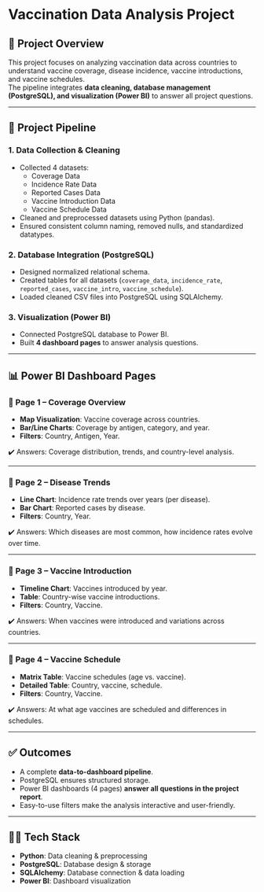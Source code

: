 # Vaccination Data Analysis Project

## 📌 Project Overview
This project focuses on analyzing vaccination data across countries to understand vaccine coverage, disease incidence, vaccine introductions, and vaccine schedules.  
The pipeline integrates **data cleaning, database management (PostgreSQL), and visualization (Power BI)** to answer all project questions.

---

## 🔄 Project Pipeline

### 1. Data Collection & Cleaning
- Collected 4 datasets:  
  - Coverage Data  
  - Incidence Rate Data  
  - Reported Cases Data  
  - Vaccine Introduction Data  
  - Vaccine Schedule Data  
- Cleaned and preprocessed datasets using Python (pandas).  
- Ensured consistent column naming, removed nulls, and standardized datatypes.  

### 2. Database Integration (PostgreSQL)
- Designed normalized relational schema.  
- Created tables for all datasets (`coverage_data`, `incidence_rate`, `reported_cases`, `vaccine_intro`, `vaccine_schedule`).  
- Loaded cleaned CSV files into PostgreSQL using SQLAlchemy.  

### 3. Visualization (Power BI)
- Connected PostgreSQL database to Power BI.  
- Built **4 dashboard pages** to answer analysis questions.  

---

## 📊 Power BI Dashboard Pages

### 🔹 Page 1 – Coverage Overview
- **Map Visualization**: Vaccine coverage across countries.  
- **Bar/Line Charts**: Coverage by antigen, category, and year.  
- **Filters**: Country, Antigen, Year.  

✔️ Answers: Coverage distribution, trends, and country-level analysis.

---

### 🔹 Page 2 – Disease Trends
- **Line Chart**: Incidence rate trends over years (per disease).  
- **Bar Chart**: Reported cases by disease.  
- **Filters**: Country, Year.  

✔️ Answers: Which diseases are most common, how incidence rates evolve over time.

---

### 🔹 Page 3 – Vaccine Introduction
- **Timeline Chart**: Vaccines introduced by year.  
- **Table**: Country-wise vaccine introductions.  
- **Filters**: Country, Vaccine.  

✔️ Answers: When vaccines were introduced and variations across countries.

---

### 🔹 Page 4 – Vaccine Schedule
- **Matrix Table**: Vaccine schedules (age vs. vaccine).  
- **Detailed Table**: Country, vaccine, schedule.  
- **Filters**: Country, Vaccine.  

✔️ Answers: At what age vaccines are scheduled and differences in schedules.

---

## ✅ Outcomes
- A complete **data-to-dashboard pipeline**.  
- PostgreSQL ensures structured storage.  
- Power BI dashboards (4 pages) **answer all questions in the project report**.  
- Easy-to-use filters make the analysis interactive and user-friendly.  

---


## 👨‍💻 Tech Stack
- **Python**: Data cleaning & preprocessing  
- **PostgreSQL**: Database design & storage  
- **SQLAlchemy**: Database connection & data loading  
- **Power BI**: Dashboard visualization  
